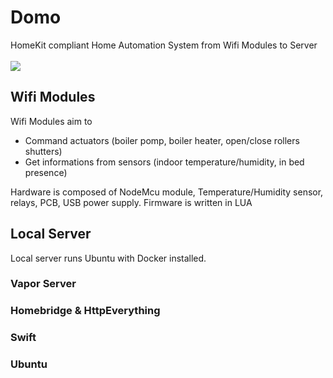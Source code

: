 # Domo
HomeKit compliant Home Automation System from Wifi Modules to Server
<br><br>
![](https://docs.google.com/uc?id=0BxOSr4OUvNOfQU1MRTBYV1FOSEU)
<br>
## Wifi Modules
Wifi Modules aim to 
- Command actuators (boiler pomp, boiler heater, open/close rollers shutters)
- Get informations from sensors (indoor temperature/humidity, in bed presence)

Hardware is composed of NodeMcu module, Temperature/Humidity sensor, relays, PCB, USB power supply. 
Firmware is written in LUA
## Local Server
Local server runs Ubuntu with Docker installed. 
### Vapor Server
### Homebridge & HttpEverything
### Swift
### Ubuntu



